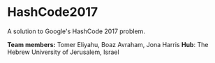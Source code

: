 # HashCode2017

A solution to Google's HashCode 2017 problem.

**Team members:** Tomer Eliyahu, Boaz Avraham, Jona Harris
**Hub**: The Hebrew University of Jerusalem, Israel
